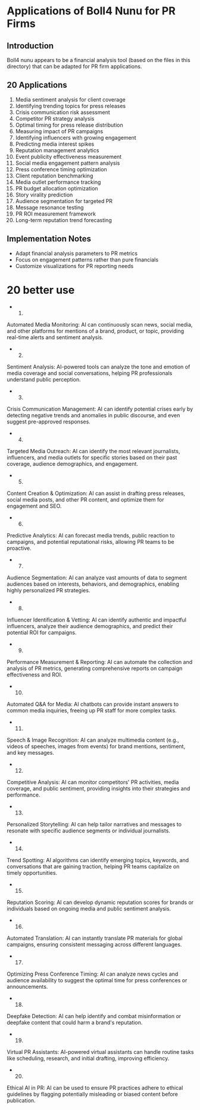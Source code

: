 # Applications of Boll4 Nunu for PR Firms

## Introduction
Boll4 nunu appears to be a financial analysis tool (based on the files in this directory) that can be adapted for PR firm applications.

## 20 Applications
1. Media sentiment analysis for client coverage
2. Identifying trending topics for press releases
3. Crisis communication risk assessment
4. Competitor PR strategy analysis
5. Optimal timing for press release distribution
6. Measuring impact of PR campaigns
7. Identifying influencers with growing engagement
8. Predicting media interest spikes
9. Reputation management analytics
10. Event publicity effectiveness measurement
11. Social media engagement pattern analysis
12. Press conference timing optimization
13. Client reputation benchmarking
14. Media outlet performance tracking
15. PR budget allocation optimization
16. Story virality prediction
17. Audience segmentation for targeted PR
18. Message resonance testing
19. PR ROI measurement framework
20. Long-term reputation trend forecasting

## Implementation Notes
- Adapt financial analysis parameters to PR metrics
- Focus on engagement patterns rather than pure financials
- Customize visualizations for PR reporting needs

# 20 better use
- 1.
Automated Media Monitoring: AI can continuously scan news, social media, and other platforms for mentions of a brand, product, or topic, providing real-time alerts and sentiment analysis.
- 2.
Sentiment Analysis: AI-powered tools can analyze the tone and emotion of media coverage and social conversations, helping PR professionals understand public perception.
- 3.
Crisis Communication Management: AI can identify potential crises early by detecting negative trends and anomalies in public discourse, and even suggest pre-approved responses.
- 4.
Targeted Media Outreach: AI can identify the most relevant journalists, influencers, and media outlets for specific stories based on their past coverage, audience demographics, and engagement.
- 5.
Content Creation & Optimization: AI can assist in drafting press releases, social media posts, and other PR content, and optimize them for engagement and SEO.
- 6.
Predictive Analytics: AI can forecast media trends, public reaction to campaigns, and potential reputational risks, allowing PR teams to be proactive.
- 7.
Audience Segmentation: AI can analyze vast amounts of data to segment audiences based on interests, behaviors, and demographics, enabling highly personalized PR strategies.
- 8.
Influencer Identification & Vetting: AI can identify authentic and impactful influencers, analyze their audience demographics, and predict their potential ROI for campaigns.
- 9.
Performance Measurement & Reporting: AI can automate the collection and analysis of PR metrics, generating comprehensive reports on campaign effectiveness and ROI.
- 10.
Automated Q&A for Media: AI chatbots can provide instant answers to common media inquiries, freeing up PR staff for more complex tasks.
- 11.
Speech & Image Recognition: AI can analyze multimedia content (e.g., videos of speeches, images from events) for brand mentions, sentiment, and key messages.
- 12.
Competitive Analysis: AI can monitor competitors' PR activities, media coverage, and public sentiment, providing insights into their strategies and performance.
- 13.
Personalized Storytelling: AI can help tailor narratives and messages to resonate with specific audience segments or individual journalists.
- 14.
Trend Spotting: AI algorithms can identify emerging topics, keywords, and conversations that are gaining traction, helping PR teams capitalize on timely opportunities.
- 15.
Reputation Scoring: AI can develop dynamic reputation scores for brands or individuals based on ongoing media and public sentiment analysis.
- 16.
Automated Translation: AI can instantly translate PR materials for global campaigns, ensuring consistent messaging across different languages.
- 17.
Optimizing Press Conference Timing: AI can analyze news cycles and audience availability to suggest the optimal time for press conferences or announcements.
- 18.
Deepfake Detection: AI can help identify and combat misinformation or deepfake content that could harm a brand's reputation.
- 19.
Virtual PR Assistants: AI-powered virtual assistants can handle routine tasks like scheduling, research, and initial drafting, improving efficiency.
- 20.
Ethical AI in PR: AI can be used to ensure PR practices adhere to ethical guidelines by flagging potentially misleading or biased content before publication.